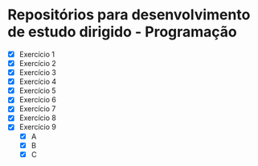 # Repositórios para desenvolvimento de estudo dirigido - Programação

- [X] Exercício 1
- [X] Exercício 2
- [X] Exercício 3
- [X] Exercício 4
- [X] Exercício 5
- [X] Exercício 6
- [X] Exercício 7
- [X] Exercício 8
- [X] Exercício 9
    - [X] A
    - [X] B
    - [X] C
